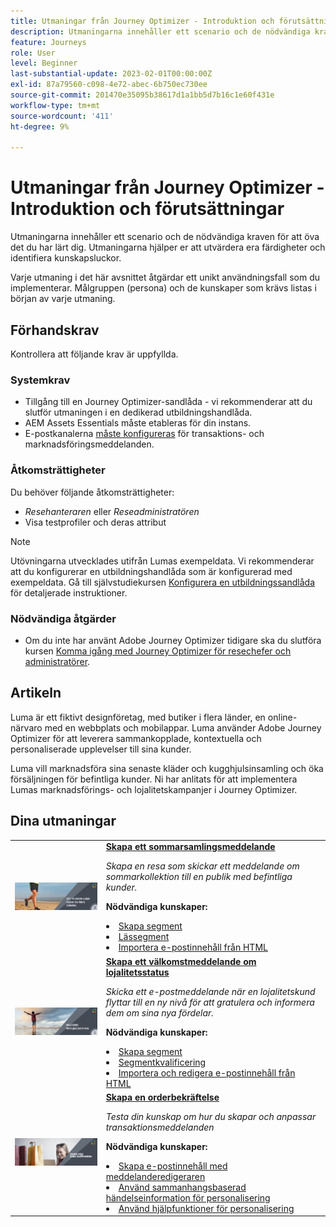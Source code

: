 ```yaml
---
title: Utmaningar från Journey Optimizer - Introduktion och förutsättningar
description: Utmaningarna innehåller ett scenario och de nödvändiga kraven för att öva det du har lärt dig. Varje utmaning tar upp ett unikt användningsexempel som du implementerar.
feature: Journeys
role: User
level: Beginner
last-substantial-update: 2023-02-01T00:00:00Z
exl-id: 87a79560-c098-4e72-abec-6b750ec730ee
source-git-commit: 201470e35095b38617d1a1bb5d7b16c1e60f431e
workflow-type: tm+mt
source-wordcount: '411'
ht-degree: 9%

---
```


# Utmaningar från Journey Optimizer - Introduktion och förutsättningar

Utmaningarna innehåller ett scenario och de nödvändiga kraven för att öva det du har lärt dig. Utmaningarna hjälper er att utvärdera era färdigheter och identifiera kunskapsluckor.

Varje utmaning i det här avsnittet åtgärdar ett unikt användningsfall som du implementerar. Målgruppen (persona) och de kunskaper som krävs listas i början av varje utmaning.

## Förhandskrav

Kontrollera att följande krav är uppfyllda.

### Systemkrav

* Tillgång till en Journey Optimizer-sandlåda - vi rekommenderar att du slutför utmaningen i en dedikerad utbildningshandlåda.
* AEM Assets Essentials måste etableras för din instans.
* E-postkanalerna [måste konfigureras](https://experienceleague.adobe.com/docs/journey-optimizer/using/configuration/channel-surfaces.html?lang=sv-SE) för transaktions- och marknadsföringsmeddelanden.

### Åtkomsträttigheter

Du behöver följande åtkomsträttigheter:

* *Resehanteraren* eller *Reseadministratören*
* Visa testprofiler och deras attribut

>[!NOTE]
> Utövningarna utvecklades utifrån Lumas exempeldata. Vi rekommenderar att du konfigurerar en utbildningshandlåda som är konfigurerad med exempeldata. Gå till självstudiekursen [Konfigurera en utbildningssandlåda](/help/tutorial-configure-a-training-sandbox/introduction-and-prerequisites.md) för detaljerade instruktioner.

### Nödvändiga åtgärder

* Om du inte har använt Adobe Journey Optimizer tidigare ska du slutföra kursen [Komma igång med Journey Optimizer för resechefer och administratörer](https://experienceleague.adobe.com/docs/courses/using/journeyoptimizer-u-1-2022-1-1-0.html).

## Artikeln

Luma är ett fiktivt designföretag, med butiker i flera länder, en online-närvaro med en webbplats och mobilappar. Luma använder Adobe Journey Optimizer för att leverera sammankopplade, kontextuella och personaliserade upplevelser till sina kunder.

Luma vill marknadsföra sina senaste kläder och kugghjulsinsamling och öka försäljningen för befintliga kunder. Ni har anlitats för att implementera Lumas marknadsförings- och lojalitetskampanjer i Journey Optimizer.

## Dina utmaningar

<table>
<tr>
<td>
 <div>
      <a href="summer-collection-announcement-challenge.md">
        <img alt="Bild för sommarsamlingsmeddelande" src="./assets/email-assets/luma-transactional-onboarding-3.png"/>
      </a>
      </div>
  </td>
  <td>
   <strong><a href="summer-collection-announcement-challenge.md">Skapa ett sommarsamlingsmeddelande </strong>
    </a>
      <p>
      <em>Skapa en resa som skickar ett meddelande om sommarkollektion till en publik med befintliga kunder. </em>
      <p>
      <b>Nödvändiga kunskaper:</b>
      <li><a href="https://experienceleague.adobe.com/docs/journey-optimizer-learn/tutorials/profiles-segments-subscriptions/create-segments.html?lang=sv-SE"> Skapa segment</li>
      <li><a href="https://experienceleague.adobe.com/docs/journey-optimizer-learn/tutorials/journeys/use-case-read-segment.html">Lässegment</li>
       <li><a href="https://experienceleague.adobe.com/docs/journey-optimizer-learn/tutorials/email-channel/import-and-author-html-email-content.html?lang=sv-SE">Importera e-postinnehåll från HTML</li>
  </td>
  </tr>
   <tr>
    <td>
    <div>
    <a>
      <img alt="Välkommen" src="./assets/email-assets/luma-transactional-onboarding-1.png"/>
    </a>
    </div>
    <td>
    <div >
      <a>
    <strong><a href="loyalty-status-welcome-email-challenge.md"> Skapa ett välkomstmeddelande om lojalitetsstatus </strong>
    </a>
    </div>
    <p>
    <em>Skicka ett e-postmeddelande när en lojalitetskund flyttar till en ny nivå för att gratulera och informera dem om sina nya fördelar.</em>
    <p>
    <b>Nödvändiga kunskaper:</b>
      <li><a href="https://experienceleague.adobe.com/docs/journey-optimizer-learn/tutorials/profiles-segments-subscriptions/create-segments.html?lang=sv-SE"> Skapa segment</li>
      <li><a href="https://experienceleague.adobe.com/docs/journey-optimizer-learn/tutorials/journeys/use-case-read-segment-qualification.html">Segmentkvalificering</li>
      <li><a href="https://experienceleague.adobe.com/docs/journey-optimizer-learn/tutorials/email-channel/import-and-author-html-email-content.html?lang=sv-SE">Importera och redigera e-postinnehåll från HTML</li>
  </td>
  </tr>
  <tr>
  <td>
  <div>
    <a href="order-confirmation-challenge.md">
      <img alt="Luma Email" src="./assets/email-assets/luma-transactional-order-confirmation.png"/>
    </a>
  </td>
  <td>
      <a href="order-confirmation-challenge.md">
    <strong><a href="order-confirmation-challenge.md"> Skapa en orderbekräftelse </strong>
    </a>
    <div>
    <p>
    <em>Testa din kunskap om hur du skapar och anpassar transaktionsmeddelanden
    </em>
    <p>
    <b>Nödvändiga kunskaper:</b>
      <li><a href="https://experienceleague.adobe.com/docs/journey-optimizer-learn/tutorials/email-channel/create-content-with-the-email-designer.html?lang=sv-SE"> Skapa e-postinnehåll med meddelanderedigeraren</li>
      <li><a href="https://experienceleague.adobe.com/docs/journey-optimizer-learn/tutorials/personalize-content/use-contextual-event-information-for-personalization.html?lang=sv-SE">Använd sammanhangsbaserad händelseinformation för personalisering</li>
      <li><a href="https://experienceleague.adobe.com/docs/journey-optimizer-learn/tutorials/personalize-content/use-helper-functions-for-personalization.html?lang=sv-SE">Använd hjälpfunktioner för personalisering</li>
  </td>
</table>
